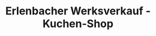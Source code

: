 ---
title: "Erlenbacher Werksverkauf - Kuchen-Shop"
url: /gross-gerau/erlenbacher-werksverkauf-kuchen-shop/
shop: Konditorei
---